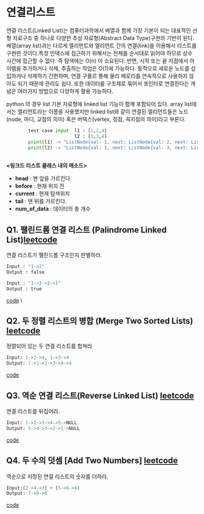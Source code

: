 
# 연결리스트
연결 리스트(Linked List)는 컴퓨터과학에서 배열과 함께 가장 기본이 되는 대표적인 선형 자료구조 중 하나로 다양한 추상 자료형(Abstract Data Type)구현의 기반이 된다. 배열(array list)과는 다르게 엘리먼트와 엘리먼트 간의 연결(link)을 이용해서 리스트를 구현한 것이다.특정 인덱스에 접근하기 위해서는 전체를 순서대로 읽어야 하므로 상수 시간에 접근할 수 없다. 즉 탐색에는 O(n) 이 소요된다. 반면, 시작 또는 끝 지점에서 아이템을 추가하거나 삭제, 추출하는 작업은 O(1)에 가능하다. 동적으로 새로운 노드를 삽입하거나 삭제하기 간편하며, 연결 구졸르 통해 물리 메로리를 연속적으로 사용하지 않아도 되기 때문에 관리도 쉽다. 또한 데이터를 구조체로 묶어서 포인터로 연결한다는 개념은 여러가지 방법으로 다양하게 활용 가능하다.

python 의 경우 list 기본 자료형에 linked list 기능이 함께 포함되어 있다. array list에서는 엘리먼트라는 이름을 사용했지만 linked list와 같이 연결된 엘리먼트들은 노드(node, 마디, 교점의 의미) 혹은 버텍스(vertex, 정점, 꼭지점의 의미)라고 부른다.

```python
        test case input  l1 : [1,2,4]
                         l2 : [1,3,4]
        print(l1) -> "ListNode{val: 1, next: ListNode{val: 2, next: ListNode{val: 4, next: None}}}"
        print(l2) -> "ListNode{val: 1, next: ListNode{val: 3, next: ListNode{val: 4, next: None}}}"
        
````

**<링크드 리스트 클래스 내의 매소드>**

 - **head** : 맨 앞을 가르킨다.
 - **before** : 현재 위치 전
 - **current** : 현재 탐색위치
 - **tail** : 맨 뒤를 가르킨다.
 - **num_of_data** : 데이터의 총 개수

## Q1. 팰린드롬 연결 리스트 (Palindrome Linked List)[leetcode](https://leetcode.com/problems/palindrome-linked-list/)
연결 리스트가 팰린드롬 구조인지 판별하라.

 ``` python
Input : "1->2"
Output : false

Input : "1->2->2->1"
Output : true
```
[code]() \


## Q2. 두 정렬 리스트의 병합 (Merge Two Sorted Lists) [leetcode](https://leetcode.com/problems/merge-two-sorted-lists/)
정렬되어 있는 두 연결 리스트를 합쳐라

```python
Input: 1->2->4, 1->3->4
Output: 1->1->2->3->4->4
```
[code]()


## Q3. 역순 연결 리스트(Reverse Linked List) [leetcode](https://leetcode.com/problems/reverse-linked-list/)
연결 리스트를 뒤집어라.
```python
Input: 1->2->3->4->5->NULL
Output: 5->4->3->2->1->NULL
```
[code]()


## Q4. 두 수의 덧셈 [Add Two Numbers] [leetcode](https://leetcode.com/problems/add-two-numbers/)
역순으로 저장된 연결 리스트의 숫자를 더하라.

```python
Input:(2->4->3) + (5->6->4)
Output: 7->0->8
```
[code]()
